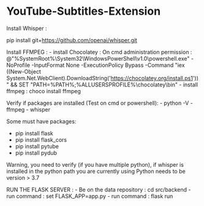 # YouTube-Subtitles-Extension

Install Whisper :

pip install git+https://github.com/openai/whisper.git

Install FFMPEG : - install Chocolatey : On cmd administration permission :
@"%SystemRoot%\System32\WindowsPowerShell\v1.0\powershell.exe" -NoProfile -InputFormat None -ExecutionPolicy Bypass -Command "iex ((New-Object System.Net.WebClient).DownloadString('https://chocolatey.org/install.ps1'))" && SET "PATH=%PATH%;%ALLUSERSPROFILE%\chocolatey\bin" - install ffmpeg : choco install ffmpeg

Verify if packages are installed (Test on cmd or powershell): - python -V - ffmpeg - whisper

Some must have packages: 
- pip install flask 
- pip install flask_cors 
- pip install pytube
- pip install pydub

Warning, you need to verify (if you have multiple python), if whisper is installed in the python path you are currently using
Python needs to be version > 3.7

RUN THE FLASK SERVER : - Be on the data repository : cd src/backend - run command : set FLASK_APP=app.py - run command : flask run
